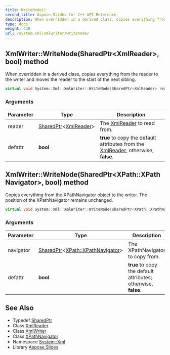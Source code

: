 ```yaml
---
title: WriteNode()
second_title: Aspose.Slides for C++ API Reference
description: When overridden in a derived class, copies everything from the reader to the writer and moves the reader to the start of the next sibling.
type: docs
weight: 430
url: /system.xml/xmlwriter/writenode/
---
```

## XmlWriter::WriteNode(SharedPtr\<XmlReader\>, bool) method


When overridden in a derived class, copies everything from the reader to the writer and moves the reader to the start of the next sibling.

```cpp
virtual void System::Xml::XmlWriter::WriteNode(SharedPtr<XmlReader> reader, bool defattr)
```


### Arguments

| Parameter | Type | Description |
| --- | --- | --- |
| reader | [SharedPtr](../../../system/sharedptr/)\<[XmlReader](../../xmlreader/)\> | The [XmlReader](../../xmlreader/) to read from. |
| defattr | **bool** | **true** to copy the default attributes from the [XmlReader](../../xmlreader/); otherwise, **false**. |

## XmlWriter::WriteNode(SharedPtr\<XPath::XPathNavigator\>, bool) method


Copies everything from the XPathNavigator object to the writer. The position of the XPathNavigator remains unchanged.

```cpp
virtual void System::Xml::XmlWriter::WriteNode(SharedPtr<XPath::XPathNavigator> navigator, bool defattr)
```


### Arguments

| Parameter | Type | Description |
| --- | --- | --- |
| navigator | [SharedPtr](../../../system/sharedptr/)\<[XPath::XPathNavigator](../../../system.xml.xpath/xpathnavigator/)\> | The XPathNavigator to copy from. |
| defattr | **bool** | **true** to copy the default attributes; otherwise, **false**. |

## See Also

* Typedef [SharedPtr](../../../system/sharedptr/)
* Class [XmlReader](../../xmlreader/)
* Class [XmlWriter](../)
* Class [XPathNavigator](../../../system.xml.xpath/xpathnavigator/)
* Namespace [System::Xml](../../)
* Library [Aspose.Slides](../../../)